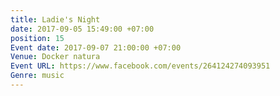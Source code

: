 ```yaml
---
title: Ladie's Night
date: 2017-09-05 15:49:00 +07:00
position: 15
Event date: 2017-09-07 21:00:00 +07:00
Venue: Docker natura
Event URL: https://www.facebook.com/events/264124274093951
Genre: music
---
```


